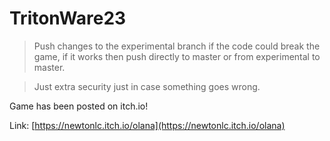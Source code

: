# TritonWare23
> Push changes to the experimental branch if the code could break the game, if it works then push directly to master or from experimental to master.    

>Just extra security just in case something goes wrong.

Game has been posted on itch.io!

Link: [https://newtonlc.itch.io/olana](https://newtonlc.itch.io/olana)

